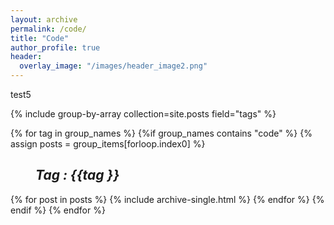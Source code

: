 ```yaml
---
layout: archive
permalink: /code/
title: "Code"
author_profile: true
header:
  overlay_image: "/images/header_image2.png"
---
```


test5

{% include group-by-array collection=site.posts field="tags" %}

{% for tag in group_names %}
  {%if group_names contains "code" %}
    {% assign posts = group_items[forloop.index0] %}
    <h2 id="{{ tag | slugify }}"
     class="archive__subtitle"><i style="margin-left: 40px">Tag : {{tag }}</i></h2>
    {% for post in posts %}
        {% include archive-single.html %}
      {% endfor %}
  {% endif %}
{% endfor %}
